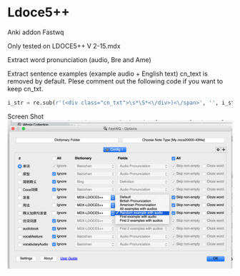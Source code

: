 # Ldoce5++

Anki addon Fastwq 

Only tested on LDOCE5++ V 2-15.mdx

Extract word pronunciation (audio, Bre and Ame)

Extract sentence examples (example audio + English text)
cn_text is removed by default. Plese comment out the following code if you want to keep cn_txt.
```python
i_str = re.sub(r'(<div class="cn_txt">\s*\S*<\/div>)<\/span>', '', i_str).strip()
```
Screen Shot
<img src="https://github.com/yu7777/Ldoce5--/blob/master/Screen%20Shot%202019-09-16%20at%2011.37.49%20am.png">
